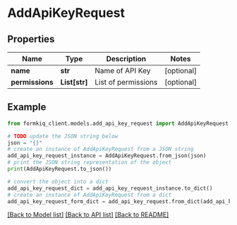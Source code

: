 # AddApiKeyRequest


## Properties

Name | Type | Description | Notes
------------ | ------------- | ------------- | -------------
**name** | **str** | Name of API Key | [optional] 
**permissions** | **List[str]** | List of permissions | [optional] 

## Example

```python
from formkiq_client.models.add_api_key_request import AddApiKeyRequest

# TODO update the JSON string below
json = "{}"
# create an instance of AddApiKeyRequest from a JSON string
add_api_key_request_instance = AddApiKeyRequest.from_json(json)
# print the JSON string representation of the object
print(AddApiKeyRequest.to_json())

# convert the object into a dict
add_api_key_request_dict = add_api_key_request_instance.to_dict()
# create an instance of AddApiKeyRequest from a dict
add_api_key_request_form_dict = add_api_key_request.from_dict(add_api_key_request_dict)
```
[[Back to Model list]](../README.md#documentation-for-models) [[Back to API list]](../README.md#documentation-for-api-endpoints) [[Back to README]](../README.md)


